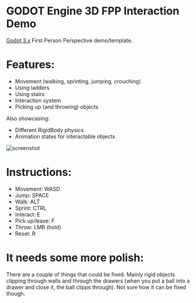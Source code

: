 # GODOT Engine 3D FPP Interaction Demo
[Godot 3.x] First Person Perspective demo/template.

# Features:
* Movement (walking, sprinting, jumping, crouching)
* Using ladders
* Using stairs
* Interaction system
* Picking up (and throwing) objects

Also showcasing:
* Different RigidBody physics
* Animation states for interactable objects

![screenshot]

# Instructions:
* Movement: WASD
* Jump: SPACE
* Walk: ALT
* Sprint: CTRL
* Interact: E
* Pick up/leave: F
* Throw: LMB (hold)
* Reset: R

# It needs some more polish:
There are a couple of things that could be fixed. Mainly rigid objects clipping through walls and through the drawers (when you put a ball into a drawer and close it, the ball clipps through). Not sure how it can be fixed though.


[screenshot]: https://github.com/TheRadMatt/3D-FPP-Interaction-Demo/blob/master/screenshot.PNG "Interaction-Demo in Editor"
[Godot 3.x]: https://godotengine.org/
